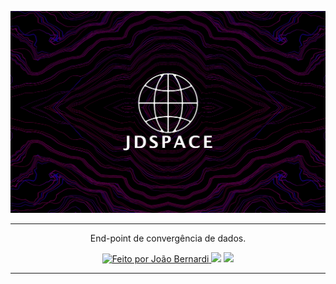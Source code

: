 <a href="https://jaobernardi.space"><img src="assets/images/jdspace.png"></a>
<hr>
<p align="center">End-point de convergência de dados.</p>
<p align="center">
    <a href="https://twitter.com/jaobernard">
        <img alt="Feito por João Bernardi" src="https://img.shields.io/badge/feito%20por-%40jaobernard-39013C">
    </a>
    <a>
        <img src="https://img.shields.io/github/last-commit/jaobernardi/jaobernardi.space?color=39013C">
    </a>
    <a href="https://jaobernardi.space">
        <img src="https://img.shields.io/website?down_message=offline&up_message=online&url=https%3A%2F%2Fjaobernardi.space">
    </a>
</p>
<hr><br><br>
